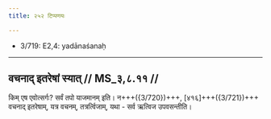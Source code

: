 ```yaml
---
title: २५२ टिप्पणयः

---
```

- 3/719: E2,4: yadānaśanaḥ

____________________________________________


## वचनाद् इतरेषां स्यात् // MS_३,८.११ //

किम् एष एवोत्सर्गः? सर्वं तपो याजमानम् इति। न+++({3/720})+++, [४१६]+++({3/721})+++ वचनाद् इतरेषाम्, यत्र वचनम्, तत्रर्त्विजाम्, यथा - सर्व ऋत्विज उपवसन्तीति।